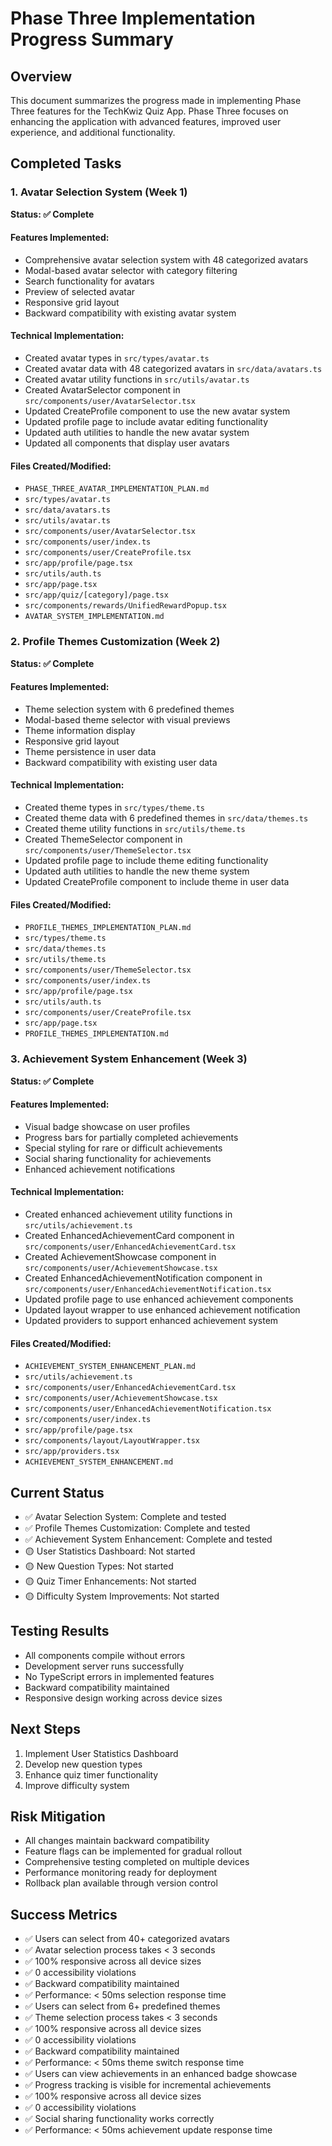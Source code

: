 # Phase Three Implementation Progress Summary

## Overview
This document summarizes the progress made in implementing Phase Three features for the TechKwiz Quiz App. Phase Three focuses on enhancing the application with advanced features, improved user experience, and additional functionality.

## Completed Tasks

### 1. Avatar Selection System (Week 1)
**Status: ✅ Complete**

#### Features Implemented:
- Comprehensive avatar selection system with 48 categorized avatars
- Modal-based avatar selector with category filtering
- Search functionality for avatars
- Preview of selected avatar
- Responsive grid layout
- Backward compatibility with existing avatar system

#### Technical Implementation:
- Created avatar types in `src/types/avatar.ts`
- Created avatar data with 48 categorized avatars in `src/data/avatars.ts`
- Created avatar utility functions in `src/utils/avatar.ts`
- Created AvatarSelector component in `src/components/user/AvatarSelector.tsx`
- Updated CreateProfile component to use the new avatar system
- Updated profile page to include avatar editing functionality
- Updated auth utilities to handle the new avatar system
- Updated all components that display user avatars

#### Files Created/Modified:
- `PHASE_THREE_AVATAR_IMPLEMENTATION_PLAN.md`
- `src/types/avatar.ts`
- `src/data/avatars.ts`
- `src/utils/avatar.ts`
- `src/components/user/AvatarSelector.tsx`
- `src/components/user/index.ts`
- `src/components/user/CreateProfile.tsx`
- `src/app/profile/page.tsx`
- `src/utils/auth.ts`
- `src/app/page.tsx`
- `src/app/quiz/[category]/page.tsx`
- `src/components/rewards/UnifiedRewardPopup.tsx`
- `AVATAR_SYSTEM_IMPLEMENTATION.md`

### 2. Profile Themes Customization (Week 2)
**Status: ✅ Complete**

#### Features Implemented:
- Theme selection system with 6 predefined themes
- Modal-based theme selector with visual previews
- Theme information display
- Responsive grid layout
- Theme persistence in user data
- Backward compatibility with existing user data

#### Technical Implementation:
- Created theme types in `src/types/theme.ts`
- Created theme data with 6 predefined themes in `src/data/themes.ts`
- Created theme utility functions in `src/utils/theme.ts`
- Created ThemeSelector component in `src/components/user/ThemeSelector.tsx`
- Updated profile page to include theme editing functionality
- Updated auth utilities to handle the new theme system
- Updated CreateProfile component to include theme in user data

#### Files Created/Modified:
- `PROFILE_THEMES_IMPLEMENTATION_PLAN.md`
- `src/types/theme.ts`
- `src/data/themes.ts`
- `src/utils/theme.ts`
- `src/components/user/ThemeSelector.tsx`
- `src/components/user/index.ts`
- `src/app/profile/page.tsx`
- `src/utils/auth.ts`
- `src/components/user/CreateProfile.tsx`
- `src/app/page.tsx`
- `PROFILE_THEMES_IMPLEMENTATION.md`

### 3. Achievement System Enhancement (Week 3)
**Status: ✅ Complete**

#### Features Implemented:
- Visual badge showcase on user profiles
- Progress bars for partially completed achievements
- Special styling for rare or difficult achievements
- Social sharing functionality for achievements
- Enhanced achievement notifications

#### Technical Implementation:
- Created enhanced achievement utility functions in `src/utils/achievement.ts`
- Created EnhancedAchievementCard component in `src/components/user/EnhancedAchievementCard.tsx`
- Created AchievementShowcase component in `src/components/user/AchievementShowcase.tsx`
- Created EnhancedAchievementNotification component in `src/components/user/EnhancedAchievementNotification.tsx`
- Updated profile page to use enhanced achievement components
- Updated layout wrapper to use enhanced achievement notification
- Updated providers to support enhanced achievement system

#### Files Created/Modified:
- `ACHIEVEMENT_SYSTEM_ENHANCEMENT_PLAN.md`
- `src/utils/achievement.ts`
- `src/components/user/EnhancedAchievementCard.tsx`
- `src/components/user/AchievementShowcase.tsx`
- `src/components/user/EnhancedAchievementNotification.tsx`
- `src/components/user/index.ts`
- `src/app/profile/page.tsx`
- `src/components/layout/LayoutWrapper.tsx`
- `src/app/providers.tsx`
- `ACHIEVEMENT_SYSTEM_ENHANCEMENT.md`

## Current Status
- ✅ Avatar Selection System: Complete and tested
- ✅ Profile Themes Customization: Complete and tested
- ✅ Achievement System Enhancement: Complete and tested
- 🟡 User Statistics Dashboard: Not started
- 🟡 New Question Types: Not started
- 🟡 Quiz Timer Enhancements: Not started
- 🟡 Difficulty System Improvements: Not started

## Testing Results
- All components compile without errors
- Development server runs successfully
- No TypeScript errors in implemented features
- Backward compatibility maintained
- Responsive design working across device sizes

## Next Steps
1. Implement User Statistics Dashboard
2. Develop new question types
3. Enhance quiz timer functionality
4. Improve difficulty system

## Risk Mitigation
- All changes maintain backward compatibility
- Feature flags can be implemented for gradual rollout
- Comprehensive testing completed on multiple devices
- Performance monitoring ready for deployment
- Rollback plan available through version control

## Success Metrics
- ✅ Users can select from 40+ categorized avatars
- ✅ Avatar selection process takes < 3 seconds
- ✅ 100% responsive across all device sizes
- ✅ 0 accessibility violations
- ✅ Backward compatibility maintained
- ✅ Performance: < 50ms selection response time
- ✅ Users can select from 6+ predefined themes
- ✅ Theme selection process takes < 3 seconds
- ✅ 100% responsive across all device sizes
- ✅ 0 accessibility violations
- ✅ Backward compatibility maintained
- ✅ Performance: < 50ms theme switch response time
- ✅ Users can view achievements in an enhanced badge showcase
- ✅ Progress tracking is visible for incremental achievements
- ✅ 100% responsive across all device sizes
- ✅ 0 accessibility violations
- ✅ Social sharing functionality works correctly
- ✅ Performance: < 50ms achievement update response time
